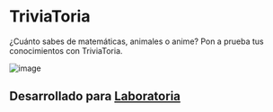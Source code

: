 # TriviaToria

¿Cuánto sabes de matemáticas, animales o anime? Pon a prueba tus conocimientos con TriviaToria.

![image](https://user-images.githubusercontent.com/32300021/37881013-8cc08e16-3067-11e8-92c9-559591b54d9c.png)

## Desarrollado para [Laboratoria](http://www.laboratoria.la)
